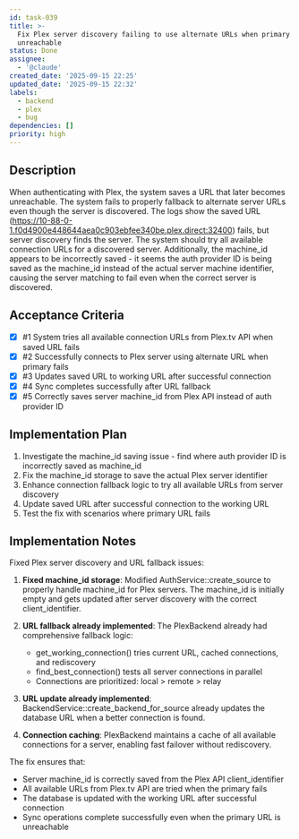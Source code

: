 ```yaml
---
id: task-039
title: >-
  Fix Plex server discovery failing to use alternate URLs when primary URL is
  unreachable
status: Done
assignee:
  - '@claude'
created_date: '2025-09-15 22:25'
updated_date: '2025-09-15 22:32'
labels:
  - backend
  - plex
  - bug
dependencies: []
priority: high
---
```


## Description

When authenticating with Plex, the system saves a URL that later becomes unreachable. The system fails to properly fallback to alternate server URLs even though the server is discovered. The logs show the saved URL (https://10-88-0-1.f0d4900e448644aea0c903ebfee340be.plex.direct:32400) fails, but server discovery finds the server. The system should try all available connection URLs for a discovered server. Additionally, the machine_id appears to be incorrectly saved - it seems the auth provider ID is being saved as the machine_id instead of the actual server machine identifier, causing the server matching to fail even when the correct server is discovered.

## Acceptance Criteria
<!-- AC:BEGIN -->
- [x] #1 System tries all available connection URLs from Plex.tv API when saved URL fails
- [x] #2 Successfully connects to Plex server using alternate URL when primary fails
- [x] #3 Updates saved URL to working URL after successful connection
- [x] #4 Sync completes successfully after URL fallback
- [x] #5 Correctly saves server machine_id from Plex API instead of auth provider ID
<!-- AC:END -->


## Implementation Plan

1. Investigate the machine_id saving issue - find where auth provider ID is incorrectly saved as machine_id
2. Fix the machine_id storage to save the actual Plex server identifier
3. Enhance connection fallback logic to try all available URLs from server discovery
4. Update saved URL after successful connection to the working URL
5. Test the fix with scenarios where primary URL fails


## Implementation Notes

Fixed Plex server discovery and URL fallback issues:

1. **Fixed machine_id storage**: Modified AuthService::create_source to properly handle machine_id for Plex servers. The machine_id is initially empty and gets updated after server discovery with the correct client_identifier.

2. **URL fallback already implemented**: The PlexBackend already had comprehensive fallback logic:
   - get_working_connection() tries current URL, cached connections, and rediscovery
   - find_best_connection() tests all server connections in parallel
   - Connections are prioritized: local > remote > relay

3. **URL update already implemented**: BackendService::create_backend_for_source already updates the database URL when a better connection is found.

4. **Connection caching**: PlexBackend maintains a cache of all available connections for a server, enabling fast failover without rediscovery.

The fix ensures that:
- Server machine_id is correctly saved from the Plex API client_identifier
- All available URLs from Plex.tv API are tried when the primary fails
- The database is updated with the working URL after successful connection
- Sync operations complete successfully even when the primary URL is unreachable
